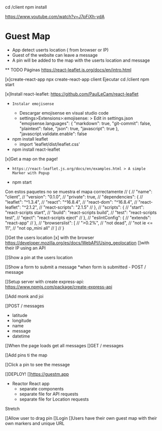 cd /client 
npm install


https://www.youtube.com/watch?v=J7pFiXh-ydA
# Guest Map 


* App detect userts location ( from browser or IP)
* Guest of the website can leave a message 
* A pin will be added to the map with the userts location and message 


** TODO
Páginas
https://react-leaflet.js.org/docs/en/intro.html


[x]create-react-app 
    npx create-react-app client
    Ejecutar 
        cd /client
        npm start



[x]Install react-leaflet: https://github.com/PaulLeCam/react-leaflet
*     Instalar emojisense 
    * Descargar emojisense en visual studio code
    * settings>Extensions>:emojisense:   > Edit in settings.json 
"emojisense.languages": {
    "markdown": true,
    "git-commit": false,
    "plaintext": false,
    "json": true,
    "javascript": true
  },
"javascript.validate.enable": false
* npm install leaflet
    * import 'leaflet/dist/leaflet.css'
*  npm install react-leaflet



[x]Get a map on the page!
*     https://react-leaflet.js.org/docs/en/examples.html > A simple Marker with Popup
* npm start


Con estos paquetes no se muestra el mapa correctamente 
// {
//   "name": "client",
//   "version": "0.1.0",
//   "private": true,
//   "dependencies": {
//     "leaflet": "^1.3.4",
//     "react": "^16.8.4",
//     "react-dom": "^16.8.4",
//     "react-leaflet": "^2.1.2",
//     "react-scripts": "2.1.5"
//   },
//   "scripts": {
//     "start": "react-scripts start",
//     "build": "react-scripts build",
//     "test": "react-scripts test",
//     "eject": "react-scripts eject"
//   },
//   "eslintConfig": {
//     "extends": "react-app"
//   },
//   "browserslist": [
//     ">0.2%",
//     "not dead",
//     "not ie <= 11",
//     "not op_mini all"
//   ]
// }


[]Get the users location 
    [x] with the browser
            https://developer.mozilla.org/es/docs/WebAPI/Using_geolocation
    []with their IP using an API 



[]Show a pin at the users location 



[]Show a form to submit a message 
*when form is submitted - POST / message 



[]Setup server with create express-api: https://www.npmjs.com/package/create-express-api



[]Add monk and joi 



[]POST / messages 
* latitude
* longitude 
* name 
* message 
* datetime



[]When the page loads get all messages 
    []GET / messages



[]Add pins ti the map 



[]Click a pin to see the message 



[]DEPLOY!
    []https://guestm.app
* Reactor React app 
    * separate components 
    * separate file for API requests 
    * separate file for Location requests





Stretch 

[]Allow user to drag pin 
[]Login 
[]Users have their own guest map with their own markers and unique URL 
